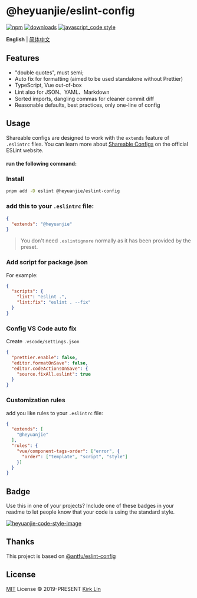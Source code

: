 # @heyuanjie/eslint-config
 [![npm][npm-image]][npm-url] [![downloads][downloads-image]][downloads-url] [![javascript_code style][code-style-image]][code-style-url]

[ci-image]: https://github.com/heyuanjie/eslint-config/actions/workflows/release.yml/badge.svg?branch=master
[ci-url]: https://github.com/Talent-HYJ/eslint-config/actions/workflows/release.yml
[npm-image]: https://img.shields.io/npm/v/@heyuanjie/eslint-config.svg
[npm-url]: https://npmjs.org/package/@heyuanjie/eslint-config
[downloads-image]: https://img.shields.io/npm/dm/@heyuanjie/eslint-config.svg
[downloads-url]: https://npmjs.org/package/@heyuanjie/eslint-config
[code-style-image]: https://img.shields.io/badge/code__style-%40heyuanjie%2Feslint--config-brightgreen
[code-style-url]: https://github.com/Talent-HYJ/eslint-config/

<div align='left'>
<b>English</b> | <a href="README.zh-cn.md">简体中文</a>
<br>
</div>

## Features

- "double quotes", must semi;
- Auto fix for formatting (aimed to be used standalone without Prettier)
- TypeScript, Vue out-of-box
- Lint also for JSON、YAML、Markdown
- Sorted imports, dangling commas for cleaner commit diff
- Reasonable defaults, best practices, only one-line of config

## Usage

Shareable configs are designed to work with the `extends` feature of `.eslintrc` files.
You can learn more about
[Shareable Configs](http://eslint.org/docs/developer-guide/shareable-configs) on the
official ESLint website.

####  run the following command:

### Install

```bash
pnpm add -D eslint @heyuanjie/eslint-config
```
### add this to your `.eslintrc` file:

```json
{
  "extends": "@heyuanjie"
}
```

> You don't need `.eslintignore` normally as it has been provided by the preset.

### Add script for package.json

For example:

```json
{
  "scripts": {
    "lint": "eslint .",
    "lint:fix": "eslint . --fix"
  }
}
```

### Config VS Code auto fix

Create `.vscode/settings.json`

```json
{
  "prettier.enable": false,
  "editor.formatOnSave": false,
  "editor.codeActionsOnSave": {
    "source.fixAll.eslint": true
  }
}
```
### Customization rules
add you like rules to your `.eslintrc` file:
```json
{
  "extends": [
    "@heyuanjie"
  ],
  "rules": {
    "vue/component-tags-order": ["error", {
      "order": ["template", "script", "style"]
    }]
  }
}
```

## Badge

Use this in one of your projects? Include one of these badges in your readme to
let people know that your code is using the standard style.


[![heyuanjie-code-style-image](https://img.shields.io/badge/code__style-%40heyuanjie%2Feslint--config-brightgreen)](https://github.com/Talent-HYJ/eslint-config/)



[code-style-image]: https://img.shields.io/badge/code__style-%40heyuanjie%2Feslint--config-brightgreen
[code-style-url]: https://github.com/Talent-HYJ/eslint-config/

## Thanks
This project is based on [@antfu/eslint-config](https://github.com/antfu/eslint-config)

## License

[MIT](./LICENSE) License &copy; 2019-PRESENT [Kirk Lin](https://github.com/heyuanjie)
